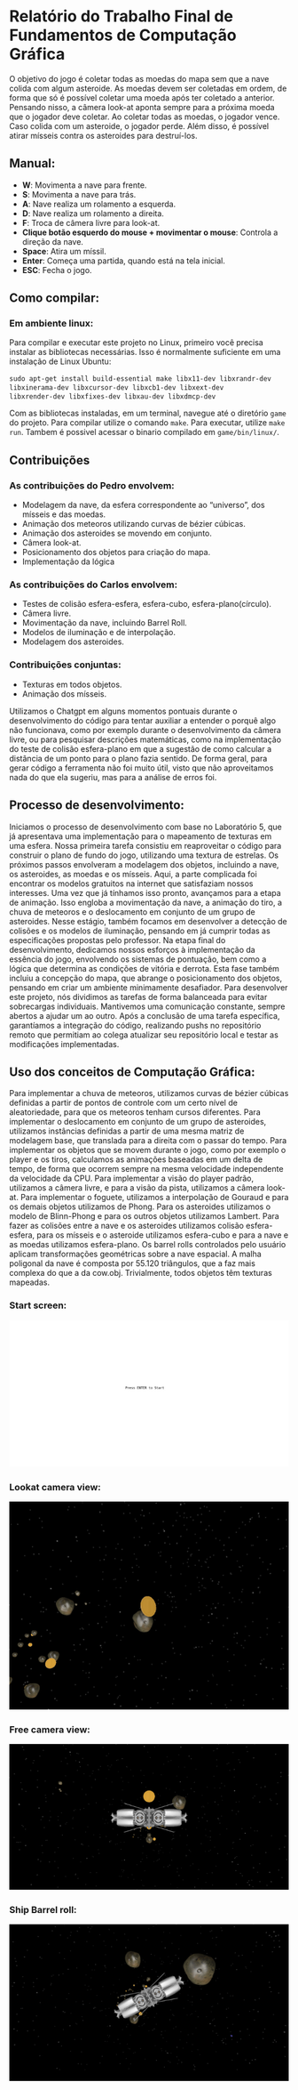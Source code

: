 # Relatório do Trabalho Final de Fundamentos de Computação Gráfica
O objetivo do jogo é coletar todas as moedas do mapa sem que a nave colida com algum asteroide. As moedas devem ser coletadas em ordem, de forma que só é possível coletar uma moeda após ter coletado a anterior. Pensando nisso, a câmera look-at aponta sempre para a próxima moeda que o jogador deve coletar. Ao coletar todas as moedas, o jogador vence. Caso colida com um asteroide, o jogador perde. Além disso, é possível atirar mísseis contra os asteroides para destruí-los. 

## Manual:
- **W**: Movimenta a nave para frente.
- **S**: Movimenta a nave para trás.
- **A**: Nave realiza um rolamento a esquerda.
- **D**: Nave realiza um rolamento a direita.
- **F**: Troca de câmera livre para look-at.
- **Clique botão esquerdo do mouse + movimentar o mouse**: Controla a direção da nave.
- **Space**: Atira um míssil.
- **Enter**: Começa uma partida, quando está na tela inicial.
- **ESC**: Fecha o jogo.


## Como compilar:
### Em ambiente linux:
Para compilar e executar este projeto no Linux, primeiro você precisa instalar as bibliotecas necessárias. Isso é normalmente suficiente em uma instalação de Linux Ubuntu:
```
sudo apt-get install build-essential make libx11-dev libxrandr-dev 
libxinerama-dev libxcursor-dev libxcb1-dev libxext-dev 
libxrender-dev libxfixes-dev libxau-dev libxdmcp-dev
```	      
Com as bibliotecas instaladas, em um terminal, navegue até o diretório `game` do projeto. Para compilar utilize o comando `make`. Para executar, utilize `make run`. Tambem é possivel acessar o binario compilado em `game/bin/linux/`.


## Contribuições
### As contribuições do Pedro envolvem: 
- Modelagem da nave, da esfera correspondente ao “universo”, dos mísseis e das moedas.
- Animação dos meteoros utilizando curvas de bézier cúbicas.
- Animação dos asteroides se movendo em conjunto. 
- Câmera look-at.
- Posicionamento dos objetos para criação do mapa. 
- Implementação da lógica 

### As contribuições do Carlos envolvem:
- Testes de colisão esfera-esfera, esfera-cubo, esfera-plano(círculo).
- Câmera livre.
- Movimentação da nave, incluindo Barrel Roll.
- Modelos de iluminação e de interpolação.
- Modelagem dos asteroides.

### Contribuições conjuntas:
- Texturas em todos objetos.
- Animação dos mísseis.

Utilizamos o Chatgpt em alguns momentos pontuais durante o desenvolvimento do código para tentar auxiliar a entender o porquê algo não funcionava, como por exemplo durante o desenvolvimento da câmera livre, ou para pesquisar descrições matemáticas, como na implementação do teste de colisão esfera-plano em que a sugestão de como calcular a distância de um ponto para o plano fazia sentido. De forma geral, para gerar código a ferramenta não foi muito útil, visto que não aproveitamos nada do que ela sugeriu, mas para a análise de erros foi.

## Processo de desenvolvimento:
Iniciamos o processo de desenvolvimento com base no Laboratório 5, que já apresentava uma implementação para o mapeamento de texturas em uma esfera. Nossa primeira tarefa consistiu em reaproveitar o código para construir o plano de fundo do jogo, utilizando uma textura de estrelas.
Os próximos passos envolveram a modelagem dos objetos, incluindo a nave, os asteroides, as moedas e os mísseis. Aqui, a parte complicada foi encontrar os modelos gratuitos na internet que satisfaziam nossos interesses.
Uma vez que já tínhamos isso pronto, avançamos para a etapa de animação. Isso engloba a movimentação da nave, a animação do tiro, a chuva de meteoros e o deslocamento em conjunto de um grupo de asteroides. Nesse estágio, também focamos em desenvolver a detecção de colisões e os modelos de iluminação, pensando em já cumprir todas as especificações propostas pelo professor.
Na etapa final do desenvolvimento, dedicamos nossos esforços à implementação da essência do jogo, envolvendo os sistemas de pontuação, bem como a lógica que determina as condições de vitória e derrota. Esta fase também incluiu a concepção do mapa, que abrange o posicionamento dos objetos, pensando em criar um ambiente minimamente desafiador. 
Para desenvolver este projeto, nós dividimos as tarefas de forma balanceada para evitar sobrecargas individuais. Mantivemos uma comunicação constante, sempre abertos a ajudar um ao outro. Após a conclusão de uma tarefa específica, garantíamos a integração do código, realizando pushs no repositório remoto que permitiam ao colega atualizar seu repositório local e testar as modificações implementadas.

## Uso dos conceitos de Computação Gráfica:
Para implementar a chuva de meteoros, utilizamos curvas de bézier cúbicas definidas a partir de pontos de controle com um certo nível de aleatoriedade, para que os meteoros tenham cursos diferentes.
Para implementar o deslocamento em conjunto de um grupo de asteroides, utilizamos instâncias definidas a partir de uma mesma matriz de modelagem base, que translada para a direita com o passar do tempo.
Para implementar os objetos que se movem durante o jogo, como por exemplo o player e os tiros, calculamos as animações baseadas em um delta de tempo, de forma que ocorrem sempre na mesma velocidade independente da velocidade da CPU.
Para implementar a visão do player padrão, utilizamos a câmera livre, e para a visão da pista, utilizamos a câmera look-at.
Para implementar o foguete, utilizamos a interpolação de Gouraud e para os demais objetos utilizamos de Phong.
Para os asteroides utilizamos o modelo de Blinn-Phong e para os outros objetos utilizamos Lambert.
Para fazer as colisões entre a nave e os asteroides utilizamos colisão esfera-esfera, para os mísseis e o asteroide utilizamos esfera-cubo e para a nave e as moedas utilizamos esfera-plano.
Os barrel rolls controlados pelo usuário aplicam transformações geométricas sobre a nave espacial.
A malha poligonal da nave é composta por 55.120 triângulos, que a faz mais complexa do que a da cow.obj.
Trivialmente, todos objetos têm texturas mapeadas.

### Start screen:
![Alt](/images/start.png "Start screnn")

### Lookat camera view:
![Alt](/images/lookat.png "lookat view")

### Free camera view:
![Alt](/images/map.png "initial ship view")

### Ship Barrel roll:
![Alt](/images/flip.png "Ship Barrel roll")
